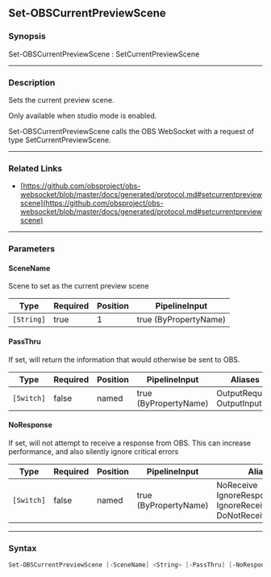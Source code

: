 Set-OBSCurrentPreviewScene
--------------------------




### Synopsis
Set-OBSCurrentPreviewScene : SetCurrentPreviewScene



---


### Description

Sets the current preview scene.

Only available when studio mode is enabled.


Set-OBSCurrentPreviewScene calls the OBS WebSocket with a request of type SetCurrentPreviewScene.



---


### Related Links
* [https://github.com/obsproject/obs-websocket/blob/master/docs/generated/protocol.md#setcurrentpreviewscene](https://github.com/obsproject/obs-websocket/blob/master/docs/generated/protocol.md#setcurrentpreviewscene)





---


### Parameters
#### **SceneName**

Scene to set as the current preview scene






|Type      |Required|Position|PipelineInput        |
|----------|--------|--------|---------------------|
|`[String]`|true    |1       |true (ByPropertyName)|



#### **PassThru**

If set, will return the information that would otherwise be sent to OBS.






|Type      |Required|Position|PipelineInput        |Aliases                      |
|----------|--------|--------|---------------------|-----------------------------|
|`[Switch]`|false   |named   |true (ByPropertyName)|OutputRequest<br/>OutputInput|



#### **NoResponse**

If set, will not attempt to receive a response from OBS.
This can increase performance, and also silently ignore critical errors






|Type      |Required|Position|PipelineInput        |Aliases                                                                |
|----------|--------|--------|---------------------|-----------------------------------------------------------------------|
|`[Switch]`|false   |named   |true (ByPropertyName)|NoReceive<br/>IgnoreResponse<br/>IgnoreReceive<br/>DoNotReceiveResponse|





---


### Syntax
```PowerShell
Set-OBSCurrentPreviewScene [-SceneName] <String> [-PassThru] [-NoResponse] [<CommonParameters>]
```
